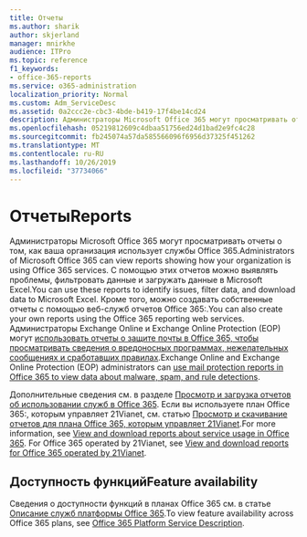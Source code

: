 ```yaml
---
title: Отчеты
ms.author: sharik
author: skjerland
manager: mnirkhe
audience: ITPro
ms.topic: reference
f1_keywords:
- office-365-reports
ms.service: o365-administration
localization_priority: Normal
ms.custom: Adm_ServiceDesc
ms.assetid: 0a2ccc2e-cbc3-4bde-b419-17f4be14cd24
description: Администраторы Microsoft Office 365 могут просматривать отчеты о том, как ваша организация использует службы Office 365. С помощью этих отчетов можно выявлять проблемы, фильтровать данные и загружать данные в Microsoft Excel. Кроме того, можно создавать собственные отчеты с помощью веб-служб отчетов Office 365:. Администраторы Exchange Online и Exchange Online Protection (EOP) могут использовать отчеты о защите почты в Office 365, чтобы просматривать сведения о вредоносных программах, нежелательных сообщениях и сработавших правилах.
ms.openlocfilehash: 05219812609c4dbaa51756ed24d1bad2e9fc4c28
ms.sourcegitcommit: fb245074a57da585566096f6956d37325f451262
ms.translationtype: MT
ms.contentlocale: ru-RU
ms.lasthandoff: 10/26/2019
ms.locfileid: "37734066"
---
```

# <a name="reports"></a><span data-ttu-id="c9b2c-106">Отчеты</span><span class="sxs-lookup"><span data-stu-id="c9b2c-106">Reports</span></span>

<span data-ttu-id="c9b2c-107">Администраторы Microsoft Office 365 могут просматривать отчеты о том, как ваша организация использует службы Office 365.</span><span class="sxs-lookup"><span data-stu-id="c9b2c-107">Administrators of Microsoft Office 365 can view reports showing how your organization is using Office 365 services.</span></span> <span data-ttu-id="c9b2c-108">С помощью этих отчетов можно выявлять проблемы, фильтровать данные и загружать данные в Microsoft Excel.</span><span class="sxs-lookup"><span data-stu-id="c9b2c-108">You can use these reports to identify issues, filter data, and download data to Microsoft Excel.</span></span> <span data-ttu-id="c9b2c-109">Кроме того, можно создавать собственные отчеты с помощью веб-служб отчетов Office 365:.</span><span class="sxs-lookup"><span data-stu-id="c9b2c-109">You can also create your own reports using the Office 365 reporting web services.</span></span> <span data-ttu-id="c9b2c-110">Администраторы Exchange Online и Exchange Online Protection (EOP) могут [использовать отчеты о защите почты в Office 365, чтобы просматривать сведения о вредоносных программах, нежелательных сообщениях и сработавших правилах](https://go.microsoft.com/fwlink/p/?LinkId=401102).</span><span class="sxs-lookup"><span data-stu-id="c9b2c-110">Exchange Online and Exchange Online Protection (EOP) administrators can [use mail protection reports in Office 365 to view data about malware, spam, and rule detections](https://go.microsoft.com/fwlink/p/?LinkId=401102).</span></span>
  
<span data-ttu-id="c9b2c-p103">Дополнительные сведения см. в разделе [Просмотр и загрузка отчетов об использовании служб в Office 365](https://go.microsoft.com/fwlink/p/?LinkID=270182). Если вы используете план Office 365:, которым управляет 21Vianet, см. статью [Просмотр и скачивание отчетов для плана Office 365, которым управляет 21Vianet](https://go.microsoft.com/fwlink/?LinkID=733348&amp;clcid=0x409).</span><span class="sxs-lookup"><span data-stu-id="c9b2c-p103">For more information, see [View and download reports about service usage in Office 365](https://go.microsoft.com/fwlink/p/?LinkID=270182). For Office 365 operated by 21Vianet, see [View and download reports for Office 365 operated by 21Vianet](https://go.microsoft.com/fwlink/?LinkID=733348&amp;clcid=0x409).</span></span>
  
## <a name="feature-availability"></a><span data-ttu-id="c9b2c-113">Доступность функций</span><span class="sxs-lookup"><span data-stu-id="c9b2c-113">Feature availability</span></span>

<span data-ttu-id="c9b2c-114">Сведения о доступности функций в планах Office 365 см. в статье [Описание служб платформы Office 365](office-365-platform-service-description.md).</span><span class="sxs-lookup"><span data-stu-id="c9b2c-114">To view feature availability across Office 365 plans, see [Office 365 Platform Service Description](office-365-platform-service-description.md).</span></span>
  

